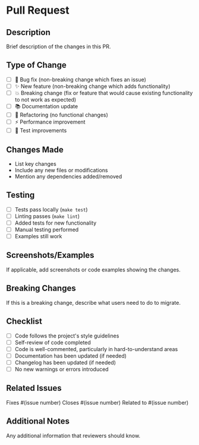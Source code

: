 # Pull Request

## Description
Brief description of the changes in this PR.

## Type of Change
- [ ] 🐛 Bug fix (non-breaking change which fixes an issue)
- [ ] ✨ New feature (non-breaking change which adds functionality)
- [ ] 💥 Breaking change (fix or feature that would cause existing functionality to not work as expected)
- [ ] 📚 Documentation update
- [ ] 🔧 Refactoring (no functional changes)
- [ ] ⚡ Performance improvement
- [ ] 🧪 Test improvements

## Changes Made
- List key changes
- Include any new files or modifications
- Mention any dependencies added/removed

## Testing
- [ ] Tests pass locally (`make test`)
- [ ] Linting passes (`make lint`)
- [ ] Added tests for new functionality
- [ ] Manual testing performed
- [ ] Examples still work

## Screenshots/Examples
If applicable, add screenshots or code examples showing the changes.

## Breaking Changes
If this is a breaking change, describe what users need to do to migrate.

## Checklist
- [ ] Code follows the project's style guidelines
- [ ] Self-review of code completed
- [ ] Code is well-commented, particularly in hard-to-understand areas
- [ ] Documentation has been updated (if needed)
- [ ] Changelog has been updated (if needed)
- [ ] No new warnings or errors introduced

## Related Issues
Fixes #(issue number)
Closes #(issue number)
Related to #(issue number)

## Additional Notes
Any additional information that reviewers should know.